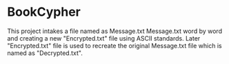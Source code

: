 # BookCypher
This project intakes a file named as Message.txt Message.txt word by word and creating a new "Encrypted.txt" file using ASCII standards. 
Later "Encrypted.txt" file is used to recreate the original Message.txt file which is named as "Decrypted.txt".
